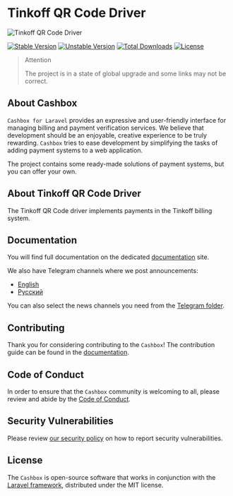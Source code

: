 # Tinkoff QR Code Driver

![Tinkoff QR Code Driver](https://preview.dragon-code.pro/cashbox/tinkoff-qr.svg?brand=laravel&preposition=none)

[![Stable Version][badge_stable]][link_packagist]
[![Unstable Version][badge_unstable]][link_packagist]
[![Total Downloads][badge_downloads]][link_packagist]
[![License][badge_license]][link_license]

> Attention
>
> The project is in a state of global upgrade and some links may not be correct.

## About Cashbox

`Cashbox for Laravel` provides an expressive and user-friendly interface for managing billing and payment verification
services.
We believe that development should be an enjoyable, creative experience to be truly rewarding.
`Cashbox` tries to ease development by simplifying the tasks of adding payment systems to a web application.

The project contains some ready-made solutions of payment systems, but you can offer your own.

## About Tinkoff QR Code Driver

The Tinkoff QR Code driver implements payments in the Tinkoff billing system.

## Documentation

You will find full documentation on the dedicated [documentation](https://cashbox.city) site.

We also have Telegram channels where we post announcements:

- [English](https://t.me/dragon_code_news_en)
- [Русский](https://t.me/dragon_code_news)

You can also select the news channels you need from the [Telegram folder](https://t.me/addlist/FKmP70KKc7g2ZWMy).

## Contributing

Thank you for considering contributing to the `Cashbox`!
The contribution guide can be found in the [documentation](https://cashbox.city).

## Code of Conduct

In order to ensure that the `Cashbox` community is welcoming to all, please review and abide by
the [Code of Conduct](https://cashbox.city).

## Security Vulnerabilities

Please review [our security policy](https://cashbox.city) on how to report security vulnerabilities.

## License

The `Cashbox` is open-source software that works in conjunction with
the [Laravel framework](https://laravel.com/), distributed under the MIT license.


[badge_downloads]:      https://img.shields.io/packagist/dt/cashbox/tinkoff-qr.svg?style=flat-square

[badge_license]:        https://img.shields.io/packagist/l/cashbox/tinkoff-qr.svg?style=flat-square

[badge_stable]:         https://img.shields.io/github/v/release/cashbox/tinkoff-qr?label=stable&style=flat-square

[badge_unstable]:       https://img.shields.io/badge/unstable-dev--main-orange?style=flat-square

[link_license]:         LICENSE

[link_packagist]:       https://packagist.org/packages/cashbox/tinkoff-qr

